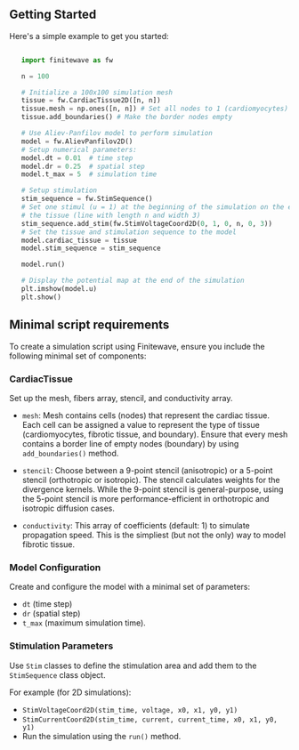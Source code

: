 ## Getting Started

Here's a simple example to get you started:

```python

   import finitewave as fw

   n = 100

   # Initialize a 100x100 simulation mesh
   tissue = fw.CardiacTissue2D([n, n])
   tissue.mesh = np.ones([n, n]) # Set all nodes to 1 (cardiomyocytes)
   tissue.add_boundaries() # Make the border nodes empty

   # Use Aliev-Panfilov model to perform simulation
   model = fw.AlievPanfilov2D()
   # Setup numerical parameters:
   model.dt = 0.01  # time step
   model.dr = 0.25  # spatial step
   model.t_max = 5  # simulation time

   # Setup stimulation
   stim_sequence = fw.StimSequence()
   # Set one stimul (u = 1) at the beginning of the simulation on the edge of 
   # the tissue (line with length n and width 3)  
   stim_sequence.add_stim(fw.StimVoltageCoord2D(0, 1, 0, n, 0, 3))
   # Set the tissue and stimulation sequence to the model
   model.cardiac_tissue = tissue
   model.stim_sequence = stim_sequence

   model.run()

   # Display the potential map at the end of the simulation
   plt.imshow(model.u)
   plt.show()

```

## Minimal script requirements

To create a simulation script using Finitewave, ensure you include the
following minimal set of components:

### CardiacTissue

Set up the mesh, fibers array, stencil, and conductivity array.

- `mesh`: Mesh contains cells (nodes) that represent the cardiac tissue.
  Each cell can be assigned a value to represent the type of tissue
  (cardiomyocytes, fibrotic tissue, and boundary). Ensure that every mesh
  contains a border line of empty nodes (boundary) by using `add_boundaries()`
  method.

- `stencil`: Choose between a 9-point stencil (anisotropic) or a 5-point
  stencil (orthotropic or isotropic). The stencil calculates weights for the
  divergence kernels. While the 9-point stencil is general-purpose, using
  the 5-point stencil is more performance-efficient in orthotropic and
  isotropic diffusion cases.

- `conductivity`: This array of coefficients (default: 1) to simulate
  propagation speed. This is the simpliest (but not the only) way to model
  fibrotic tissue.

### Model Configuration

Create and configure the model with a minimal set of parameters:

- `dt` (time step)
- `dr` (spatial step)
- `t_max` (maximum simulation time).

### Stimulation Parameters

Use `Stim` classes to define the stimulation area and add them to the
`StimSequence` class object.

For example (for 2D simulations):

- `StimVoltageCoord2D(stim_time, voltage, x0, x1, y0, y1)`
- `StimCurrentCoord2D(stim_time, current, current_time, x0, x1, y0, y1)`
- Run the simulation using the `run()` method.